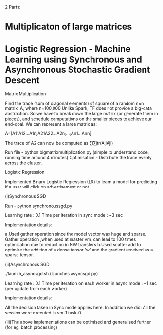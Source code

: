 
2 Parts:


Multiplicaton of large matrices
=======
Logistic Regression - Machine Learning using Synchronous and Asynchronous Stochastic Gradient Descent
=======




Matrix Multiplication

Find the trace (sum of diagonal elements) of square of a random n×n matrix, A, where n=100,000
Unlike Spark, TF does not provide a big-data abstraction. So we have to break down the large matrix (or generate
them in pieces), and schedule computations on the smaller pieces to achieve our end-goal. We can represent a
large matrix as:

A=[A11A12…A1n;A21A22…A2n;…;An1…Ann]

The trace of A2 can now be computed as
∑i∑jtr(AijAji)

Run file - python bigmatrixmultiplication.py (simple to understand code, running time around 4 minutes)
Optimisation - Distribute the trace evenly across the cluster.




Logistic Regression

Implemented Binary Logistic Regression (LR) to learn a model for predicting if a user will click on
advertisement or not. 


(i)Synchronous SGD

Run - python synchronoussgd.py

Learning rate : 0.1
Time per iteration in sync mode : ~3 sec

Implementation details:

a.Used gather operation since the model vector was huge and sparse. Gather operation ,when used at master vm,
can lead to 100 times optimisation due to reduction in NW transfers
b.Used scatter add to optimize the addition of a dense tensor 'w' and the gradient received as a sparse tensor.


(ii)Asynchronous SGD

./launch_asyncsgd.sh (launches asyncsgd.py)

Learning rate : 0.1
Time per iteration on each worker in async mode : ~1 sec (per update from each worker)

Implementation details:

All the decision taken in Sync mode applies here. In addition we did:
All the session were executed in vm-1 task-0

(iii)The above implementations can be optimised and generalised further (for eg. batch processing)
